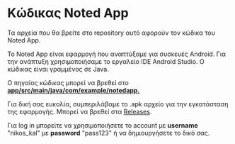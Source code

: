 # Κώδικας Noted App

Τα αρχεία που θα βρείτε στο repository αυτό αφορούν τον κώδικα του Noted App.

Το Noted App είναι εφαρμογή που αναπτύξαμε για συσκευές Android. Για την ανάπτυξη χρησιμοποιήσαμε το εργαλείο IDE Android Studio. Ο κώδικας είναι γραμμένος σε Java.

Ο πηγαίος κώδικας μπορεί να βρεθεί στο [**app/src/main/java/com/example/notedapp.**](https://github.com/nikolas-th/notedAppCode/tree/master/app/src/main/java/com/example/notedapp)

Για δική σας ευκολία, συμπεριλάβαμε το .apk αρχείο για την εγκατάσταση της εφαρμογής. Μπορεί να βρεθεί στα [Releases](https://github.com/nikolas-th/notedAppCode/releases/tag/v1.0.0).

Για log in μπορείτε να χρησιμοποιήσετε το account με **username** "nikos_kal" με **password** "pass123" ή να δημιουργήσετε το δικό σας.

&nbsp;
